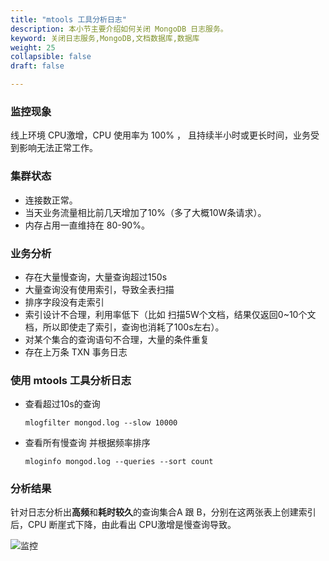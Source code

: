```yaml
---
title: "mtools 工具分析日志"
description: 本小节主要介绍如何关闭 MongoDB 日志服务。 
keyword: 关闭日志服务,MongoDB,文档数据库,数据库
weight: 25
collapsible: false
draft: false

---
```


### 监控现象

线上环境 CPU激增，CPU 使用率为 100% ， 且持续半小时或更长时间，业务受到影响无法正常工作。

### 集群状态

- 连接数正常。
- 当天业务流量相比前几天增加了10%（多了大概10W条请求）。
- 内存占用一直维持在 80-90%。

### 业务分析

* 存在大量慢查询，大量查询超过150s
* 大量查询没有使用索引，导致全表扫描
* 排序字段没有走索引
* 索引设计不合理，利用率低下（比如 扫描5W个文档，结果仅返回0~10个文档，所以即使走了索引，查询也消耗了100s左右）。
* 对某个集合的查询语句不合理，大量的条件重复
* 存在上万条 TXN 事务日志

### 使用 mtools 工具分析日志

- 查看超过10s的查询

  ```
  mlogfilter mongod.log --slow 10000 
  ```

- 查看所有慢查询 并根据频率排序

  ```
  mloginfo mongod.log --queries --sort count
  ```

### 分析结果

针对日志分析出**高频**和**耗时较久**的查询集合A 跟 B，分别在这两张表上创建索引后，CPU 断崖式下降，由此看出 CPU激增是慢查询导致。

![监控](../../_images/mtool_analyse_01.png)